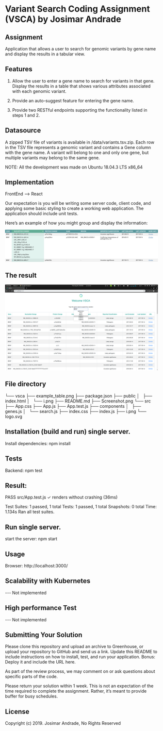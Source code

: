 # Variant Search Coding Assignment (VSCA) by Josimar Andrade


## Assignment

Application that allows a user to search for genomic variants by gene name and display the results in a tabular view.

## Features

1. Allow the user to enter a gene name to search for variants in that gene. Display the results in a table that shows various attributes associated with each genomic variant.

2. Provide an auto-suggest feature for entering the gene name.

3. Provide two RESTful endpoints supporting the functionality listed in steps 1 and 2.


## Datasource

A zipped TSV file of variants is available in /data/variants.tsv.zip. Each row in the TSV file represents a genomic variant and contains a Gene column with the gene name. A variant will belong to one and only one gene, but multiple variants may belong to the same gene.



NOTE: All the development was made on Ubuntu 18.04.3 LTS x86_64

## Implementation

FrontEnd     --> React

Our expectation is you will be writing some server code, client code, and applying some basic styling to create a working web application. The application should include unit tests.

Here’s an example of how you might group and display the information:

![variants table example](./example_table.png)


## The result

![the result](./Screenshot.png)

## File directory

└── vsca
    ├── example_table.png
    ├── package.json
    ├── public
    │   ├── index.html
    │   └── i.png
    ├── README.md
    ├── Screenshot.png
    └── src
        ├── App.css
        ├── App.js
        ├── App.test.js
        ├── components
        │   ├── genes.js
        │   └── search.js
        ├── index.css
        ├── index.js
        ├── i.png
        └── logo.svg

## Installation (build and run) single server.

Install dependencies:
    npm install

## Tests

Backend:
    npm test
    
Result:
----------------------------------------------------------------------
 PASS  src/App.test.js
  ✓ renders without crashing (36ms)

Test Suites: 1 passed, 1 total
Tests:       1 passed, 1 total
Snapshots:   0 total
Time:        1.134s
Ran all test suites.


## Run single server.

start the server:
    npm start      

## Usage

Browser:
    http://localhost:3000/

## Scalability with Kubernetes

--- Not implemented

## High performance Test

--- Not implemented


## Submitting Your Solution

Please clone this repository and upload an archive to Greenhouse, or upload your repository to GitHub and send us a link. Update this README to include instructions on how to install, test, and run your application. Bonus: Deploy it and include the URL here.

As part of the review process, we may comment on or ask questions about specific parts of the code.

Please return your solution within 1 week. This is not an expectation of the time required to complete the assignment. Rather, it’s meant to provide buffer for busy schedules.

## License
Copyright (c) 2019. Josimar Andrade, No Rights Reserved


